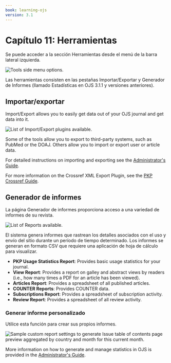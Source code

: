 ```yaml
---
book: learning-ojs
version: 3.1
---
```


# Capítulo 11: Herramientas

Se puede acceder a la sección Herramientas desde el menú de la barra lateral izquierda.

![Tools side menu options.](./assets/learning-ojs3.1-jm-users-tools.png)

Las herramientas consisten en las pestañas Importar/Exportar y Generador de Informes (llamado Estadísticas en OJS 3.1.1 y versiones anteriores).

## Importar/exportar

Import/Export allows you to easily get data out of your OJS journal and get data into it.

![List of Import/Export plugins available.](./assets/learning-ojs3.1-jm-users-tools-import.png)

Some of the tools allow you to export to third-party systems, such as PubMed or the DOAJ. Others allow you to import or export user or article data.

For detailed instructions on importing and exporting see the [Administrator's Guide](https://docs.pkp.sfu.ca/admin-guide/en/data-import-and-export).

For more information on the Crossref XML Export Plugin, see the [PKP Crossref Guide](https://docs.pkp.sfu.ca/crossref-ojs-manual/en/).

## Generador de informes

La página Generador de informes proporciona acceso a una variedad de informes de su revista.

![List of Reports available.](./assets/learning-ojs3.1-jm-users-tools-stats.png)

El sistema genera informes que rastrean los detalles asociados con el uso y envío del sitio durante un período de tiempo determinado. Los informes se generan en formato CSV que requiere una aplicación de hoja de cálculo para visualizar.

- **PKP Usage Statistics Report**: Provides basic usage statistics for your journal.
- **View Report**: Provides a report on galley and abstract views by readers \(i.e., how many times a PDF for an article has been viewed\).
- **Articles Report**: Provides a spreadsheet of all published articles.
- **COUNTER Reports**: Provides COUNTER data.
- **Subscriptions Report**: Provides a spreadsheet of subscription activity.
- **Review Report**: Provides a spreadsheet of all review activity.


### Generar informe personalizado

Utilice esta función para crear sus propios informes.

![Sample custom report settings to generate Issue table of contents page preview aggregated by country and month for this current month.](./assets/learning-ojs3.1-jm-users-tools-stats-custom.png)

More information on how to generate and manage statistics in OJS is provided in the [Administrator's Guide](https://docs.pkp.sfu.ca/admin-guide/en/statistics).
